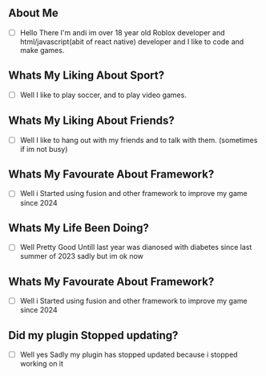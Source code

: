 ## About Me
- [ ] Hello There I'm andi im over 18 year old Roblox developer and html/javascript(abit of react native) developer and I like to code and make games.

## Whats My Liking About Sport?
- [ ] Well I like to play soccer, and to play video games.

## Whats My Liking About Friends?
- [ ] Well I like to hang out with my friends and to talk with them. (sometimes if im not busy)

## Whats My Favourate About Framework?
- [ ] Well i Started using fusion and other framework to improve my game since 2024

## Whats My Life Been Doing?
- [ ] Well Pretty Good Untill last year was dianosed with diabetes since last summer of 2023 sadly but im ok now

## Whats My Favourate About Framework?
- [ ] Well i Started using fusion and other framework to improve my game since 2024

## Did my plugin Stopped updating?
- [ ] Well yes Sadly my plugin has stopped updated because i stopped working on it